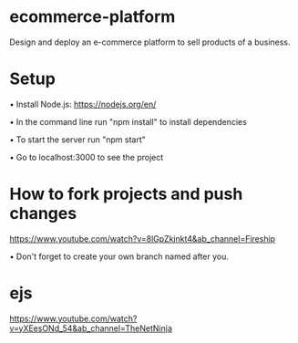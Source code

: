 # ecommerce-platform
Design and deploy an e-commerce platform to sell products of a business.

# Setup 
• Install Node.js: https://nodejs.org/en/

• In the command line run "npm install" to install dependencies 

• To start the server run "npm start" 

• Go to localhost:3000 to see the project 

# How to fork projects and push changes
https://www.youtube.com/watch?v=8lGpZkjnkt4&ab_channel=Fireship

• Don't forget to create your own branch named after you.

# ejs 
https://www.youtube.com/watch?v=yXEesONd_54&ab_channel=TheNetNinja
